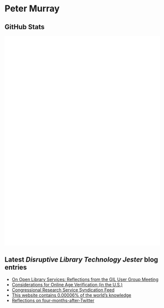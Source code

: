 # Peter Murray

## GitHub Stats
![Metrics](/github-metrics.svg)


## Latest _Disruptive Library Technology Jester_ blog entries
<!-- BLOG-POST-LIST:START -->
- [On Open Library Services: Reflections from the GIL User Group Meeting](https://dltj.org/article/gugm-open-panel/)
- [Considerations for Online Age Verification &lpar;in the U.S.&rpar;](https://dltj.org/article/online-age-verification/)
- [Congressional Research Service Syndication Feed](https://dltj.org/article/crs-rss/)
- [This website contains 0.00006% of the world’s knowledge](https://dltj.org/article/dltj-in-gpt3/)
- [Reflections on four-months-after-Twitter](https://dltj.org/article/twitter-reflections/)
<!-- BLOG-POST-LIST:END -->


[LinkedIn]: https://www.linkedin.com/in/datagazetteer "LinkedIn"
[Twitter]: https://twitter.com/DataG "Twitter"
[blog]: https://dltj.org/ "Blog"
